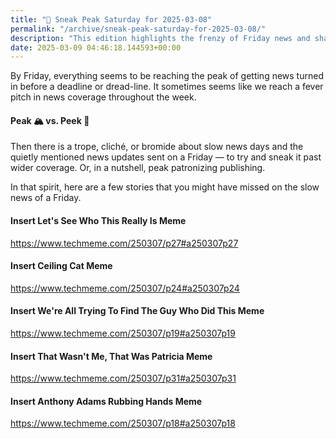 ```yaml
---
title: "🔮 Sneak Peak Saturday for 2025-03-08"
permalink: "/archive/sneak-peak-saturday-for-2025-03-08/"
description: "This edition highlights the frenzy of Friday news and shares missed stories with a sprinkle of memes."
date: 2025-03-09 04:46:18.144593+00:00
---
```


<!-- buttondown-editor-mode: fancy --><p>By Friday, everything seems to be reaching the peak of getting news turned in before a deadline or dread-line. It sometimes seems like we reach a fever pitch in news coverage throughout the week.</p><h4>Peak 🏔️ vs. Peek 👀</h4><p>Then there is a trope, cliché, or bromide about slow news days and the quietly mentioned news updates sent on a Friday — to try and sneak it past wider coverage. Or, in a nutshell, peak patronizing publishing.</p><p>In that spirit, here are a few stories that you might have missed on the slow news of a Friday.</p><h4>Insert Let's See Who This Really Is Meme</h4><p><a target="_blank" rel="noopener noreferrer nofollow" href="https://www.techmeme.com/250307/p27#a250307p27">https://www.techmeme.com/250307/p27#a250307p27</a></p><h4>Insert Ceiling Cat Meme</h4><p><a target="_blank" rel="noopener noreferrer nofollow" href="https://www.techmeme.com/250307/p24#a250307p24">https://www.techmeme.com/250307/p24#a250307p24</a></p><h4>Insert We're All Trying To Find The Guy Who Did This Meme</h4><p><a target="_blank" rel="noopener noreferrer nofollow" href="https://www.techmeme.com/250307/p19#a250307p19">https://www.techmeme.com/250307/p19#a250307p19</a></p><h4>Insert That Wasn't Me, That Was Patricia Meme</h4><p><a target="_blank" rel="noopener noreferrer nofollow" href="https://www.techmeme.com/250307/p31#a250307p31">https://www.techmeme.com/250307/p31#a250307p31</a></p><h4>Insert Anthony Adams Rubbing Hands Meme</h4><p><a target="_blank" rel="noopener noreferrer nofollow" href="https://www.techmeme.com/250307/p18#a250307p18">https://www.techmeme.com/250307/p18#a250307p18</a></p>